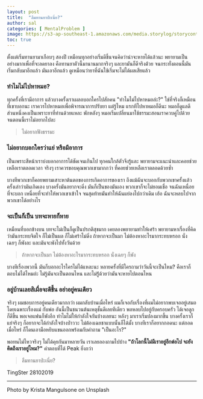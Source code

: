 ```yaml
---
layout: post
title:  "ลืมทานยาป่ะเนี่ย?"
author: sal
categories: [ MentalProblem ]
image: https://s3-ap-southeast-1.amazonaws.com/media.storylog/storycontent/5ce4eada7693ff097e1422c1/15722444427461185557.jpg
toc: true
---
```


ตั้งแต่เริ่มทานยามาเกือบๆ สองปี เหมือนทุกอย่างเริ่มดีขึ้นจนคิดว่าน่าจะหายได้แล้วนะ พยายามเป็นอย่างมากเพื่อที่จะลดยาลง คือทานยาตัวนี้มานานมากจริงๆ และยามันก็ดีจริงด่้วย จนกระทั่งตอนนี้มันเริ่มกลับมาอีกแล้ว มันเอาอีกแล้ว ดูเหมือนว่ายาที่ฉันใช้เริ่มจะไม่ได้ผลเสียแล้ว

### ทำไมไม่ไปหาหมอ?
ทุกครั้งที่เรามีอาการ แล้วบางครั้งเราเผลอบอกใครไปสักคน "ทำไมไม่ไปหาหมอล่ะ?" ใช่ที่จริงก็เหมือนที่เขาบอกนะ เราควรไปหาหมอเพื่อพิจารณาการปรับยา แต่รู้ไหม แรกทีไปหาหมอก็ดีนะ หมอก็ดูแลดี ส่วนหนึ่งคงเป็นเพราะยาที่ท่านด้วยแหละ พักหลังๆ หมอเริ่มเปลี่ยนมาใช้ธรรมะสอนเราควบคู่ไปด้วย  จนตอนนี้เราไม่อยากไปละ

>ไม่อยากฟังธรรมะ

### ไม่อยากบอกใครว่าแย่ หรือมีอาการ
เป็นเพราะสีหน้าเราบ่งบอกอาการได้ชัดเจนเกินไป ทุกคนใกล้ตัวจึงรู้และ พยายามจะแนะนำและคอยช่วยเหลือเราตลอดเวลา จริงๆ เราควรขอบคุณพวกเขามากกว่า ที่คอยช่วยเหลือเราตลอดด้วยซ้ำ

บางทีพวกเขาก็คอยพยามเสาะหาต้นตอของการเกิดอาการของเรา ถึงแม้ฉันจะบอกกับพวกเขาครั้งแล้ว ครั้งเล่าว่ามันเกิดเอง บางครั้งมันอยากจะดิ่ง มันก็เป็นของมันเอง พวกเขาก็จะไม่ยอมเชื่อ จนฉันเหนื่อยที่จะบอก เหนื่อยที่จะทำให้พวกเขาเข้าใจ จนสุดท้ายมันทำให้ฉันแย่ลงไปกว่าเดิม เฮ้อ ฉันจะหลบไปจากพวกเขาได้อย่างไร

### จะเป็นก็เป็น บทจะหายก็หาย
เหมือนที่บอกข้างบน บทจะไม่เป็นก็ดูเป็นปรกติสุขมาก เคยลองพยายามทำให้เศร้า พยายามหาเรื่องที่คิดว่ามันกระทบจิตใจ ก็ไม่เป็นผล ก็ไม่เศร้าไม่ดิ่ง ถ้าหากจะเป็นมา ไม่ต้องหาอะไรมากระทบหรอก นั่งเฉยๆ ก็พังละ และมันจะพังไปทั้งวันด้วย

> ถ้าหากจะเป็นมา ไม่ต้องหาอะไรมากระทบหรอก นั่งเฉยๆ ก็พัง

บางทีเรื่องพวกนี้ มันก็บอกอะไรใครไม่ได้แหละนะ หลายครั้งที่มีใครถามว่าวันนี้จะเป็นไหม? คือเราก็ตอบไม่ได้ไหมอ่ะ ไม่รู้มันจะเป็นตอนไหน และไม่รู้่ด้วยว่ามันจะหายไปตอนไหน

### อยู่บ้านเลยสิเผื่อจะดีขึ้น อย่าอยู่คนเดียว
จริงๆ ผมชอบการอยู่คนเดียวมากกว่า ผมกลับบ้านเมื่อไหร่ ผมก็เจอกับเรื่องที่ผมไม่อยากพบเจออยู่เสมอโดยเฉพาะเรื่องแม่ กับพ่อ อันนี้เป็นชนวนต้นเหตุชั้นดีเลยทีเดียว พอหลบไปอยู่กับครอบครัว ได้เจอลูกก็ดีขึ้น พอเจอแฟนก็พังอีก ทำไมไม่ให้กำลังใจกันบ้างเลยนะ หลังๆ มาเราเริ่มปลงมากขึ้น บางครั้งเราก็แย่จริงๆ ก็อยากจะได้กำลังใจบ้างป่าววะ ไม่ต้องเฉยชาแบบนั้นก็ได้มั้ง บางทีเราก็อยากกอดนะ แต่กอดเมื่อไหร่ ก็โดนเอามือหยิบแขนออกพร้อมกับคำถาม "เป็นอะไร?"

พอทนไม่ไหวจริงๆ ไม่ได้คุยกันมาหลายวัน เราเลยลองถามไปบ้าง **"ถ้าโลกนี้ไม่มีเราอยู่อีกต่อไป จะยังคิดถึงเราอยู่ไหม?"** คำตอบที่ได้ Peak ยิ่งกว่า

>ลืมทานยาป่ะเนี่ย?


TingSter
28102019

---

Photo by Krista Mangulsone on Unsplash
